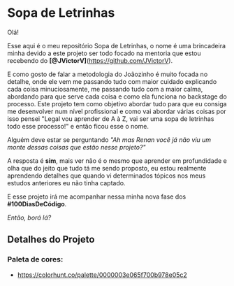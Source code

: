 # Sopa de Letrinhas

   Olá!

   Esse aqui é o meu repositório Sopa de Letrinhas, o nome é uma brincadeira minha devido a este projeto ser todo focado na mentoria que estou recebendo do **[@JVictorV]**(https://github.com/JVictorV).

   E como gosto de falar a metodologia do Joãozinho é muito focada no detalhe, onde ele vem me passando tudo com maior cuidado explicando cada coisa minuciosamente, me passando tudo com a maior calma, abordando para que serve cada coisa e como ela funciona no backstage do processo. Este projeto tem como objetivo abordar tudo para que eu consiga me desenvolver num nível profissional e como vai abordar várias coisas por isso pensei "Legal vou aprender de A à Z, vai ser uma sopa de letrinhas todo esse processo!" e então ficou esse o nome.

   Alguém deve estar se perguntando *"Ah mas Renan você já não viu um monte dessas coisas que estão nesse projeto?"*

   A resposta é **sim**, mais ver não é o mesmo que aprender em profundidade e olha que do jeito que tudo tá me sendo proposto, eu estou realmente aprendendo detalhes que quando vi determinados tópicos nos meus estudos anteriores eu não tinha captado.

   E esse projeto irá me acompanhar nessa minha nova fase dos **#100DiasDeCódigo**.

   *Então, borá lá?*


## Detalhes do Projeto

### Paleta de cores:

   - https://colorhunt.co/palette/0000003e065f700b978e05c2
